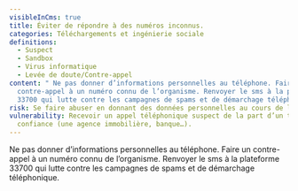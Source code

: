 ```yaml
---
visibleInCms: true
title: Éviter de répondre à des numéros inconnus.
categories: Téléchargements et ingénierie sociale
definitions:
  - Suspect
  - Sandbox
  - Virus informatique
  - Levée de doute/Contre-appel
content: " Ne pas donner d’informations personnelles au téléphone. Faire un
  contre-appel à un numéro connu de l’organisme. Renvoyer le sms à la plateforme
  33700 qui lutte contre les campagnes de spams et de démarchage téléphonique"
risk: Se faire abuser en donnant des données personnelles au cours de l’appel.
vulnerability: Recevoir un appel téléphonique suspect de la part d’un tiers de
  confiance (une agence immobilière, banque…).
---
```

<!--StartFragment-->

Ne pas donner d’informations personnelles au téléphone. Faire un contre-appel à un numéro connu de l’organisme. Renvoyer le sms à la plateforme 33700 qui lutte contre les campagnes de spams et de démarchage téléphonique.

<!--EndFragment-->